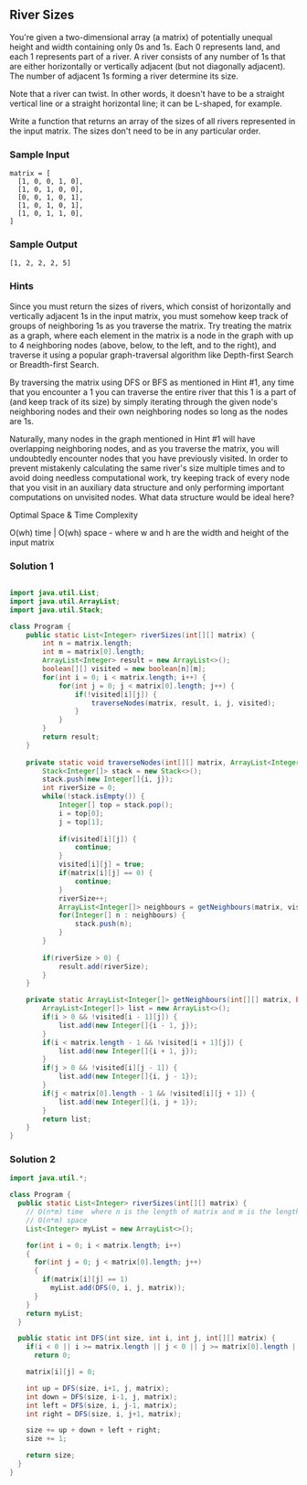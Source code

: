 ## River Sizes

You're given a two-dimensional array (a matrix) of potentially unequal height and width containing only 0s and 1s. Each 0 represents land, and each 1 represents part of a river. A river consists of any number of 1s that are either horizontally or vertically adjacent (but not diagonally adjacent). The number of adjacent 1s forming a river determine its size.

Note that a river can twist. In other words, it doesn't have to be a straight vertical line or a straight horizontal line; it can be L-shaped, for example.

Write a function that returns an array of the sizes of all rivers represented in the input matrix. The sizes don't need to be in any particular order.

### Sample Input

```
matrix = [
  [1, 0, 0, 1, 0],
  [1, 0, 1, 0, 0],
  [0, 0, 1, 0, 1],
  [1, 0, 1, 0, 1],
  [1, 0, 1, 1, 0],
]

```

### Sample Output

```
[1, 2, 2, 2, 5] 

```

### Hints

Since you must return the sizes of rivers, which consist of horizontally and vertically adjacent 1s in the input matrix, you must somehow keep track of groups of neighboring 1s as you traverse the matrix. Try treating the matrix as a graph, where each element in the matrix is a node in the graph with up to 4 neighboring nodes (above, below, to the left, and to the right), and traverse it using a popular graph-traversal algorithm like Depth-first Search or Breadth-first Search.

By traversing the matrix using DFS or BFS as mentioned in Hint #1, any time that you encounter a 1 you can traverse the entire river that this 1 is a part of (and keep track of its size) by simply iterating through the given node's neighboring nodes and their own neighboring nodes so long as the nodes are 1s.

Naturally, many nodes in the graph mentioned in Hint #1 will have overlapping neighboring nodes, and as you traverse the matrix, you will undoubtedly encounter nodes that you have previously visited. In order to prevent mistakenly calculating the same river's size multiple times and to avoid doing needless computational work, try keeping track of every node that you visit in an auxiliary data structure and only performing important computations on unvisited nodes. What data structure would be ideal here?

Optimal Space & Time Complexity

O(wh) time | O(wh) space - where w and h are the width and height of the input matrix

### Solution 1

```java

import java.util.List;
import java.util.ArrayList;
import java.util.Stack;

class Program {
    public static List<Integer> riverSizes(int[][] matrix) {
        int n = matrix.length;
        int m = matrix[0].length;
        ArrayList<Integer> result = new ArrayList<>();
        boolean[][] visited = new boolean[n][m];
        for(int i = 0; i < matrix.length; i++) {
            for(int j = 0; j < matrix[0].length; j++) {
                if(!visited[i][j]) {
                    traverseNodes(matrix, result, i, j, visited);
                }
            }
        }
        return result;
    }
    
    private static void traverseNodes(int[][] matrix, ArrayList<Integer> result, int i, int j, boolean[][] visited) {
        Stack<Integer[]> stack = new Stack<>();
        stack.push(new Integer[]{i, j});
        int riverSize = 0;
        while(!stack.isEmpty()) {
            Integer[] top = stack.pop();
            i = top[0];
            j = top[1];
            
            if(visited[i][j]) {
                continue;
            }
            visited[i][j] = true;
            if(matrix[i][j] == 0) {
                continue;
            }
            riverSize++;
            ArrayList<Integer[]> neighbours = getNeighbours(matrix, visited, i, j);
            for(Integer[] n : neighbours) {
                stack.push(n);
            }
        }
    
        if(riverSize > 0) {
            result.add(riverSize);
        }
    }

    private static ArrayList<Integer[]> getNeighbours(int[][] matrix, boolean[][] visited, int i, int j) {
        ArrayList<Integer[]> list = new ArrayList<>();
        if(i > 0 && !visited[i - 1][j]) {
            list.add(new Integer[]{i - 1, j});
        }
        if(i < matrix.length - 1 && !visited[i + 1][j]) {
            list.add(new Integer[]{i + 1, j});
        }
        if(j > 0 && !visited[i][j - 1]) {
            list.add(new Integer[]{i, j - 1});
        }
        if(j < matrix[0].length - 1 && !visited[i][j + 1]) {
            list.add(new Integer[]{i, j + 1});
        }
        return list;
    }
}
```

### Solution 2

```java
import java.util.*;

class Program {
  public static List<Integer> riverSizes(int[][] matrix) {
    // O(n*m) time  where n is the length of matrix and m is the length of matrix[0]
    // O(n*m) space
    List<Integer> myList = new ArrayList<>();

    for(int i = 0; i < matrix.length; i++)
    {
      for(int j = 0; j < matrix[0].length; j++)
      {
        if(matrix[i][j] == 1)
          myList.add(DFS(0, i, j, matrix));
      }
    }
    return myList;
  }

  public static int DFS(int size, int i, int j, int[][] matrix) {
    if(i < 0 || i >= matrix.length || j < 0 || j >= matrix[0].length || matrix[i][j] == 0)
      return 0;

    matrix[i][j] = 0;

    int up = DFS(size, i+1, j, matrix);
    int down = DFS(size, i-1, j, matrix);
    int left = DFS(size, i, j-1, matrix);
    int right = DFS(size, i, j+1, matrix);

    size += up + down + left + right;
    size += 1;

    return size;
  }
}
```